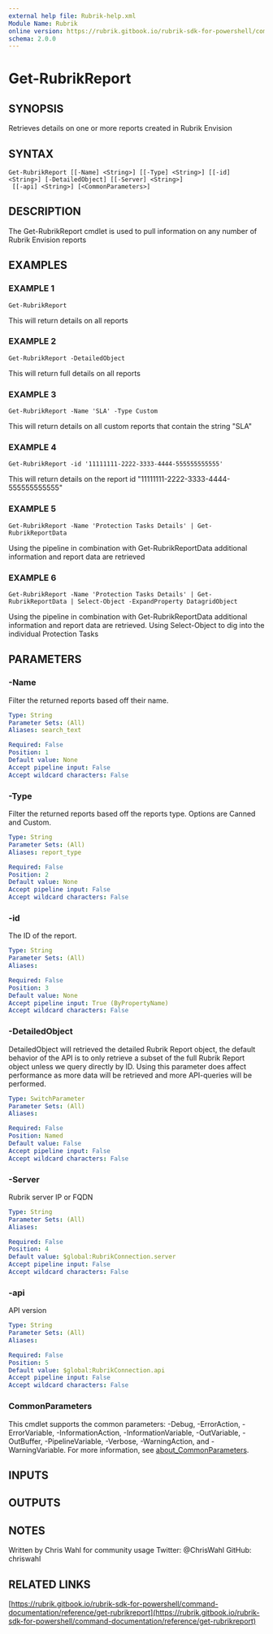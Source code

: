 ```yaml
---
external help file: Rubrik-help.xml
Module Name: Rubrik
online version: https://rubrik.gitbook.io/rubrik-sdk-for-powershell/command-documentation/reference/get-rubrikreport
schema: 2.0.0
---
```


# Get-RubrikReport

## SYNOPSIS
Retrieves details on one or more reports created in Rubrik Envision

## SYNTAX

```
Get-RubrikReport [[-Name] <String>] [[-Type] <String>] [[-id] <String>] [-DetailedObject] [[-Server] <String>]
 [[-api] <String>] [<CommonParameters>]
```

## DESCRIPTION
The Get-RubrikReport cmdlet is used to pull information on any number of Rubrik Envision reports

## EXAMPLES

### EXAMPLE 1
```
Get-RubrikReport
```

This will return details on all reports

### EXAMPLE 2
```
Get-RubrikReport -DetailedObject
```

This will return full details on all reports

### EXAMPLE 3
```
Get-RubrikReport -Name 'SLA' -Type Custom
```

This will return details on all custom reports that contain the string "SLA"

### EXAMPLE 4
```
Get-RubrikReport -id '11111111-2222-3333-4444-555555555555'
```

This will return details on the report id "11111111-2222-3333-4444-555555555555"

### EXAMPLE 5
```
Get-RubrikReport -Name 'Protection Tasks Details' | Get-RubrikReportData
```

Using the pipeline in combination with Get-RubrikReportData additional information and report data are retrieved

### EXAMPLE 6
```
Get-RubrikReport -Name 'Protection Tasks Details' | Get-RubrikReportData | Select-Object -ExpandProperty DatagridObject
```

Using the pipeline in combination with Get-RubrikReportData additional information and report data are retrieved.
Using Select-Object to dig into the individual Protection Tasks

## PARAMETERS

### -Name
Filter the returned reports based off their name.

```yaml
Type: String
Parameter Sets: (All)
Aliases: search_text

Required: False
Position: 1
Default value: None
Accept pipeline input: False
Accept wildcard characters: False
```

### -Type
Filter the returned reports based off the reports type.
Options are Canned and Custom.

```yaml
Type: String
Parameter Sets: (All)
Aliases: report_type

Required: False
Position: 2
Default value: None
Accept pipeline input: False
Accept wildcard characters: False
```

### -id
The ID of the report.

```yaml
Type: String
Parameter Sets: (All)
Aliases:

Required: False
Position: 3
Default value: None
Accept pipeline input: True (ByPropertyName)
Accept wildcard characters: False
```

### -DetailedObject
DetailedObject will retrieved the detailed Rubrik Report object, the default behavior of the API is to only retrieve a subset of the full Rubrik Report object unless we query directly by ID.
Using this parameter does affect performance as more data will be retrieved and more API-queries will be performed.

```yaml
Type: SwitchParameter
Parameter Sets: (All)
Aliases:

Required: False
Position: Named
Default value: False
Accept pipeline input: False
Accept wildcard characters: False
```

### -Server
Rubrik server IP or FQDN

```yaml
Type: String
Parameter Sets: (All)
Aliases:

Required: False
Position: 4
Default value: $global:RubrikConnection.server
Accept pipeline input: False
Accept wildcard characters: False
```

### -api
API version

```yaml
Type: String
Parameter Sets: (All)
Aliases:

Required: False
Position: 5
Default value: $global:RubrikConnection.api
Accept pipeline input: False
Accept wildcard characters: False
```

### CommonParameters
This cmdlet supports the common parameters: -Debug, -ErrorAction, -ErrorVariable, -InformationAction, -InformationVariable, -OutVariable, -OutBuffer, -PipelineVariable, -Verbose, -WarningAction, and -WarningVariable. For more information, see [about_CommonParameters](http://go.microsoft.com/fwlink/?LinkID=113216).

## INPUTS

## OUTPUTS

## NOTES
Written by Chris Wahl for community usage
Twitter: @ChrisWahl
GitHub: chriswahl

## RELATED LINKS

[https://rubrik.gitbook.io/rubrik-sdk-for-powershell/command-documentation/reference/get-rubrikreport](https://rubrik.gitbook.io/rubrik-sdk-for-powershell/command-documentation/reference/get-rubrikreport)

